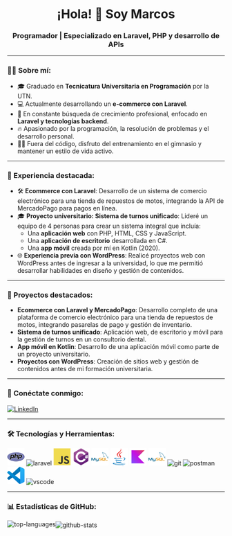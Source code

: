 <h1 align="center">¡Hola! 👋 Soy Marcos</h1>
<h3 align="center">Programador | Especializado en Laravel, PHP y desarrollo de APIs</h3>

---

### 👨‍💻 Sobre mí:
- 🎓 Graduado en **Tecnicatura Universitaria en Programación** por la UTN.
- 💻 Actualmente desarrollando un **e-commerce con Laravel**.
- 🚀 En constante búsqueda de crecimiento profesional, enfocado en **Laravel y tecnologías backend**.
- 🔥 Apasionado por la programación, la resolución de problemas y el desarrollo personal.
- 🏋️‍♂️ Fuera del código, disfruto del entrenamiento en el gimnasio y mantener un estilo de vida activo.

---

### 💼 Experiencia destacada:
- 🛠️ **Ecommerce con Laravel**: Desarrollo de un sistema de comercio electrónico para una tienda de repuestos de motos, integrando la API de MercadoPago para pagos en línea.
- 🎓 **Proyecto universitario: Sistema de turnos unificado**: Lideré un equipo de 4 personas para crear un sistema integral que incluía:
  - Una **aplicación web** con PHP, HTML, CSS y JavaScript.
  - Una **aplicación de escritorio** desarrollada en C#.
  - Una **app móvil** creada por mí en Kotlin (2020).
- 🌐 **Experiencia previa con WordPress**: Realicé proyectos web con WordPress antes de ingresar a la universidad, lo que me permitió desarrollar habilidades en diseño y gestión de contenidos.
  
---

### 🌟 Proyectos destacados:
- **Ecommerce con Laravel y MercadoPago**: Desarrollo completo de una plataforma de comercio electrónico para una tienda de repuestos de motos, integrando pasarelas de pago y gestión de inventario.
- **Sistema de turnos unificado**: Aplicación web, de escritorio y móvil para la gestión de turnos en un consultorio dental.
- **App móvil en Kotlin**: Desarrollo de una aplicación móvil como parte de un proyecto universitario.
- **Proyectos con WordPress**: Creación de sitios web y gestión de contenidos antes de mi formación universitaria.

---

### 🤝 Conéctate conmigo:
<p align="left">
  <a href="https://www.linkedin.com/in/marcos-castella-del-valle/" target="blank">
    <img align="center" src="https://raw.githubusercontent.com/rahuldkjain/github-profile-readme-generator/master/src/images/icons/Social/linked-in-alt.svg" alt="LinkedIn" height="30" width="40" />
  </a>
</p>

---

### 🛠️ Tecnologías y Herramientas:
<p align="left">
    <img src="https://raw.githubusercontent.com/devicons/devicon/master/icons/php/php-original.svg" alt="php" width="40" height="40"/>
    <img src="https://upload.wikimedia.org/wikipedia/commons/9/9a/Laravel.svg" alt="laravel" width="40" height="40"/>
    <img src="https://raw.githubusercontent.com/devicons/devicon/master/icons/javascript/javascript-original.svg" alt="javascript" width="40" height="40"/>
    <img src="https://raw.githubusercontent.com/devicons/devicon/master/icons/csharp/csharp-original.svg" alt="csharp" width="40" height="40"/>
    <img src="https://raw.githubusercontent.com/devicons/devicon/master/icons/mysql/mysql-original-wordmark.svg" alt="mysql" width="40" height="40"/>
    <img src="https://raw.githubusercontent.com/devicons/devicon/master/icons/java/java-original.svg" alt="java" width="40" height="40"/>
    <img src="https://raw.githubusercontent.com/devicons/devicon/master/icons/kotlin/kotlin-original.svg" alt="kotlin" width="40" height="40"/>
    <img src="https://raw.githubusercontent.com/devicons/devicon/master/icons/mysql/mysql-original-wordmark.svg" alt="mysql" width="40" height="40"/>
    <img src="https://www.vectorlogo.zone/logos/git-scm/git-scm-icon.svg" alt="git" width="40" height="40"/>
    <img src="https://www.vectorlogo.zone/logos/getpostman/getpostman-icon.svg" alt="postman" width="40" height="40"/>
    <img src="https://raw.githubusercontent.com/devicons/devicon/master/icons/vscode/vscode-original.svg" alt="vscode" width="40" height="40"/>
    <img src="https://upload.wikimedia.org/wikipedia/commons/2/2d/Visual_Studio_Code_1.18_icon.svg" alt="vscode" width="40" height="40"/>
</p>
</p>

---

### 📊 Estadísticas de GitHub:
<p align="left">
  <img align="left" src="https://github-readme-stats.vercel.app/api/top-langs?username=m4rkdv&show_icons=true&locale=en&layout=compact" alt="top-languages" />
  <img align="center" src="https://github-readme-stats.vercel.app/api?username=m4rkdv&show_icons=true&locale=en" alt="github-stats" />
</p>
